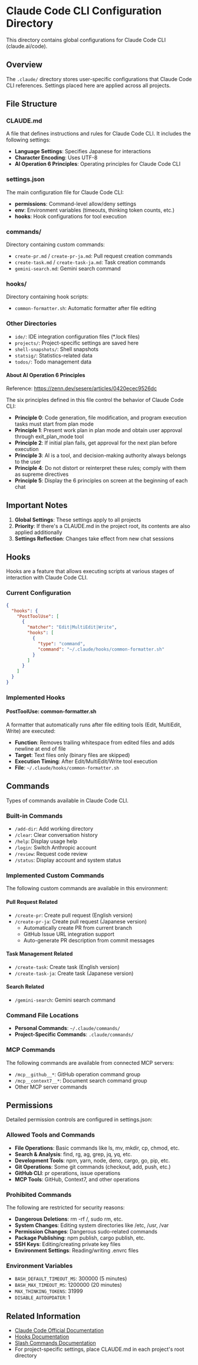 # Claude Code CLI Configuration Directory

This directory contains global configurations for Claude Code CLI (claude.ai/code).

## Overview

The `.claude/` directory stores user-specific configurations that Claude Code CLI references. Settings placed here are applied across all projects.

## File Structure

### CLAUDE.md

A file that defines instructions and rules for Claude Code CLI. It includes the following settings:

- **Language Settings**: Specifies Japanese for interactions
- **Character Encoding**: Uses UTF-8
- **AI Operation 6 Principles**: Operating principles for Claude Code CLI

### settings.json

The main configuration file for Claude Code CLI:

- **permissions**: Command-level allow/deny settings
- **env**: Environment variables (timeouts, thinking token counts, etc.)
- **hooks**: Hook configurations for tool execution

### commands/

Directory containing custom commands:
- `create-pr.md` / `create-pr-ja.md`: Pull request creation commands
- `create-task.md` / `create-task-ja.md`: Task creation commands
- `gemini-search.md`: Gemini search command

### hooks/

Directory containing hook scripts:
- `common-formatter.sh`: Automatic formatter after file editing

### Other Directories

- `ide/`: IDE integration configuration files (*.lock files)
- `projects/`: Project-specific settings are saved here
- `shell-snapshots/`: Shell snapshots
- `statsig/`: Statistics-related data
- `todos/`: Todo management data

#### About AI Operation 6 Principles
Reference: https://zenn.dev/sesere/articles/0420ecec9526dc

The six principles defined in this file control the behavior of Claude Code CLI:

- **Principle 0**: Code generation, file modification, and program execution tasks must start from plan mode
- **Principle 1**: Present work plan in plan mode and obtain user approval through exit_plan_mode tool
- **Principle 2**: If initial plan fails, get approval for the next plan before execution
- **Principle 3**: AI is a tool, and decision-making authority always belongs to the user
- **Principle 4**: Do not distort or reinterpret these rules; comply with them as supreme directives
- **Principle 5**: Display the 6 principles on screen at the beginning of each chat

## Important Notes

1. **Global Settings**: These settings apply to all projects
2. **Priority**: If there's a CLAUDE.md in the project root, its contents are also applied additionally
3. **Settings Reflection**: Changes take effect from new chat sessions

## Hooks

Hooks are a feature that allows executing scripts at various stages of interaction with Claude Code CLI.

### Current Configuration

```json
{
  "hooks": {
    "PostToolUse": [
      {
        "matcher": "Edit|MultiEdit|Write",
        "hooks": [
          {
            "type": "command",
            "command": "~/.claude/hooks/common-formatter.sh"
          }
        ]
      }
    ]
  }
}
```

### Implemented Hooks

#### PostToolUse: common-formatter.sh

A formatter that automatically runs after file editing tools (Edit, MultiEdit, Write) are executed:

- **Function**: Removes trailing whitespace from edited files and adds newline at end of file
- **Target**: Text files only (binary files are skipped)
- **Execution Timing**: After Edit/MultiEdit/Write tool execution
- **File**: `~/.claude/hooks/common-formatter.sh`

## Commands

Types of commands available in Claude Code CLI.

### Built-in Commands

- `/add-dir`: Add working directory
- `/clear`: Clear conversation history
- `/help`: Display usage help
- `/login`: Switch Anthropic account
- `/review`: Request code review
- `/status`: Display account and system status

### Implemented Custom Commands

The following custom commands are available in this environment:

#### Pull Request Related
- `/create-pr`: Create pull request (English version)
- `/create-pr-ja`: Create pull request (Japanese version)
  - Automatically create PR from current branch
  - GitHub Issue URL integration support
  - Auto-generate PR description from commit messages

#### Task Management Related
- `/create-task`: Create task (English version)
- `/create-task-ja`: Create task (Japanese version)

#### Search Related
- `/gemini-search`: Gemini search command

### Command File Locations

- **Personal Commands**: `~/.claude/commands/`
- **Project-Specific Commands**: `.claude/commands/`

### MCP Commands

The following commands are available from connected MCP servers:
- `/mcp__github__*`: GitHub operation command group
- `/mcp__context7__*`: Document search command group
- Other MCP server commands

## Permissions

Detailed permission controls are configured in settings.json:

### Allowed Tools and Commands

- **File Operations**: Basic commands like ls, mv, mkdir, cp, chmod, etc.
- **Search & Analysis**: find, rg, ag, grep, jq, yq, etc.
- **Development Tools**: npm, yarn, node, deno, cargo, go, pip, etc.
- **Git Operations**: Some git commands (checkout, add, push, etc.)
- **GitHub CLI**: pr operations, issue operations
- **MCP Tools**: GitHub, Context7, and other operations

### Prohibited Commands

The following are restricted for security reasons:

- **Dangerous Deletions**: rm -rf /, sudo rm, etc.
- **System Changes**: Editing system directories like /etc, /usr, /var
- **Permission Changes**: Dangerous sudo-related commands
- **Package Publishing**: npm publish, cargo publish, etc.
- **SSH Keys**: Editing/creating private key files
- **Environment Settings**: Reading/writing .envrc files

### Environment Variables

- `BASH_DEFAULT_TIMEOUT_MS`: 300000 (5 minutes)
- `BASH_MAX_TIMEOUT_MS`: 1200000 (20 minutes)
- `MAX_THINKING_TOKENS`: 31999
- `DISABLE_AUTOUPDATER`: 1

## Related Information

- [Claude Code Official Documentation](https://docs.anthropic.com/en/docs/claude-code)
- [Hooks Documentation](https://docs.anthropic.com/en/docs/claude-code/hooks)
- [Slash Commands Documentation](https://docs.anthropic.com/en/docs/claude-code/slash-commands)
- For project-specific settings, place CLAUDE.md in each project's root directory
